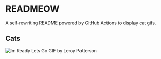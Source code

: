 # READMEOW

A self-rewriting README powered by GitHub Actions to display cat gifs.

## Cats

![Im Ready Lets Go GIF by Leroy Patterson](https://media0.giphy.com/media/CjmvTCZf2U3p09Cn0h/200.gif?cid=9acd02da4llub2keg56k3olo0eicn36t5681necuwzk2ed3j&ep=v1_gifs_search&rid=200.gif&ct=g)
